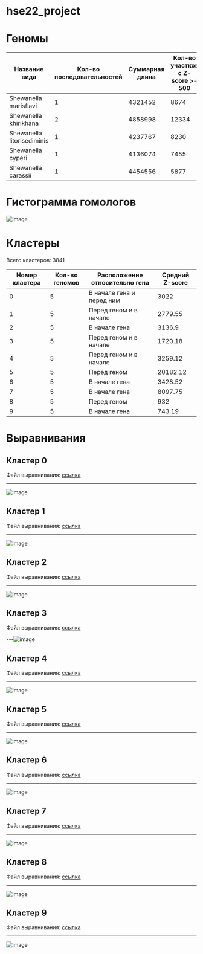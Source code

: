 # hse22_project
# Геномы
|Название вида|Кол-во последовательностей|Суммарная длина|Кол-во участков с Z-score >= 500|Суммарная длина участков с Z-score >= 500|Кол-во аннотированных генов|Доля аннотированных генов|
|-|-|-|-|-|-|-|
|Shewanella marisflavi|1|4321452|8674|49294|3287|90.18%|
|Shewanella khirikhana|2|4858998|12334|3645|2518|88.82%|
|Shewanella litorisediminis|1|4237767|8230|106489|3280 |90.93%|
|Shewanella cyperi|1|4136074|7455|84851|3173|89.94%|
|Shewanella carassii|1|4454556|5877|73013|3383|88.63%|
# Гистограмма гомологов
![image](https://user-images.githubusercontent.com/93290073/173889579-3b8e5244-b55c-4839-9549-e367cf3823de.png)


# Кластеры

Всего кластеров: 3841

|Номер кластера|Кол-во геномов|Расположение относительно гена|Средний Z-score|
|-|-|-|-|
|0|5| В начале гена и перед ним |3022|
|1|5| Перед геном и в начале |2779.55|
|2|5| В начале гена|3136.9|
|3|5| Перед геном и в начале|1720.18|
|4|5| Перед геном и в начале|3259.12|
|5|5| Перед геном|20182.12|
|6|5| В начале гена|3428.52|
|7|5| В начале гена|8097.75|
|8|5| Перед геном |932|
|9|5| В начале гена |743.19|


# Выравнивания
## Кластер 0

Файл выравнивания: [ссылка](/data/alignment/0.aln) 

---
![image](https://user-images.githubusercontent.com/93290073/173915127-a7c10a2f-0c9e-44ec-83fa-bc958ab90ab2.png)

## Кластер 1

Файл выравнивания: [ссылка](/data/alignment/1.aln) 

---
![image](https://user-images.githubusercontent.com/93290073/173913046-14e53d89-dcf2-4119-ac22-11e96fe50b6a.png)
## Кластер 2

Файл выравнивания: [ссылка](/data/alignment/2.aln) 

---
![image](https://user-images.githubusercontent.com/93290073/173913275-9e538e13-44a9-42ea-a0cd-b56f5f388f98.png)
## Кластер 3

Файл выравнивания: [ссылка](/data/alignment/3.aln) 

---![image](https://user-images.githubusercontent.com/93290073/173913446-db581324-6f4d-432a-8134-6f430d7099a8.png)
## Кластер 4

Файл выравнивания: [ссылка](/data/alignment/4.aln) 

---
![image](https://user-images.githubusercontent.com/93290073/173913581-3ac873a1-3de1-4383-9b54-0208e3619241.png)

## Кластер 5

Файл выравнивания: [ссылка](/data/alignment/5.aln) 

---
![image](https://user-images.githubusercontent.com/93290073/173913890-cbd36db6-34fa-43e7-bb80-0f7345414265.png)
## Кластер 6

Файл выравнивания: [ссылка](/data/alignment/6.aln) 

---
![image](https://user-images.githubusercontent.com/93290073/173913998-4fc500b1-bca2-4805-b334-4e48b80a8487.png)
## Кластер 7

Файл выравнивания: [ссылка](/data/alignment/7.aln) 

---
![image](https://user-images.githubusercontent.com/93290073/173914137-034a7514-0654-4157-92d2-9cc75fb7d38d.png)

## Кластер 8

Файл выравнивания: [ссылка](/data/alignment/8.aln) 

---
![image](https://user-images.githubusercontent.com/93290073/173916163-989b5eab-ac5c-4e89-842f-194abcc5ab1d.png)

## Кластер 9

Файл выравнивания: [ссылка](/data/alignment/9.aln) 

---
![image](https://user-images.githubusercontent.com/93290073/173914308-79ff69c2-f599-4b2f-8757-6c07d8cf5c5f.png)



